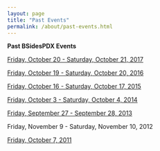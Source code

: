 ```yaml
---
layout: page
title: "Past Events"
permalink: /about/past-events.html
--- 
```


**Past BSidesPDX Events**

[Friday, October 20 - Saturday, October 21, 2017](../events/2017)  

[Friday, October 19 - Saturday, October 20, 2016](../events/2016)  

[Friday, October 16 - Saturday, October 17, 2015](../events/2015)  

[Friday, October 3 - Saturday, October 4, 2014](../events/2014)  

[Friday, September 27 - September 28, 2013](../events/2013)

Friday, November 9 - Saturday, November 10, 2012

[Friday, October 7, 2011](../events/2011)
